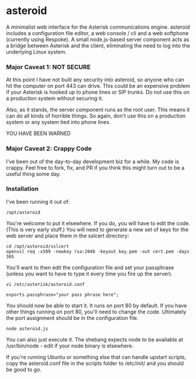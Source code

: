 # asteroid

A minimalist web interface for the Asterisk communications engine. asteroid includes a configuration file editor, a web console / cli and a web softphone (currently using Respoke). A small node.js-based server component acts as a bridge between Asterisk and the client, eliminating the need to log into the underlying Linux system.

### Major Caveat 1: NOT SECURE

At this point I have not built any security into asteroid, so anyone who can hit the computer on port 443 can drive. This could be an expensive problem if your Asterisk is hooked up to phone lines or SIP trunks. Do not use this on a production system without securing it. 

Also, as it stands, the server component runs as the root user. This means it can do all kinds of horrible things. So again, don't use this on a production system or any system tied into phone lines.

YOU HAVE BEEN WARNED

### Major Caveat 2: Crappy Code

I've been out of the day-to-day development biz for a while. My code is crappy. Feel free to fork, fix, and PR if you think this might turn out to be a useful thing some day.

### Installation

I've been running it out of:
  
    /opt/asteroid
    
You're welcome to put it elsewhere. If you do, you will have to edit the code. (This is very early stuff.) You will need to generate a new set of keys for the web server and place them in the sslcert directory:

    cd /opt/asteroid/sslcert
    openssl req -x509 -newkey rsa:2048 -keyout key.pem -out cert.pem -days 365
    
You'll want to then edit the configuration file and set your passphrase (unless you want to have to type it every time you fire up the server).

    vi /etc/asterisk/asteroid.conf
    
    exports.passphrase="your pass phrase here";
    
You should now be able to start it. It runs on port 80 by default. If you have other things running on port 80, you'll need to change the code. Ultimately the port assignment should be in the configuration file.

    node asteroid.js

You can also just execute it. The shebang expects node to be available at /usr/bin/node - edit if your node binary is elsewhere.

If you're running Ubuntu or something else that can handle upstart scripts, copy the asteroid.conf file in the scripts folder to /etc/init/ and you should be good to go.
